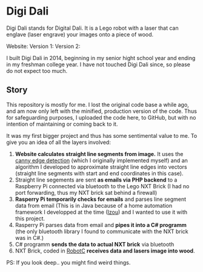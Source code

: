 # Digi Dali

Digi Dali stands for Digital Dali. It is a Lego robot with a laser that can englave (laser engrave) your images onto a piece of wood. 

Website:
Version 1:
Version 2:

I built Digi Dali in 2014, beginning in my senior hight school year and ending in my freshman college year. I have not touched Digi Dali since, so please do not expect too much.

## Story
This repository is mostly for me. I lost the original code base a while ago, and am now only left with the minified, production version of the code. Thus for safeguarding purposes, I uploaded the code here, to GitHub, but with no intention of maintaining or coming back to it.

It was my first bigger project and thus has some sentimental value to me. To give you an idea of all the layers involved:

1. **Website calculates straight line segments from image.** It uses the [canny edge detection](https://en.wikipedia.org/wiki/Canny_edge_detector) (which I originally implemented myself) and an algorithm I developed to approximate straight line edges into vectors (straight line segments with start and end coordinates in this case). 
2. Straight line segements are sent **as emails via PHP backend** to a Raspberry Pi connected via bluetooth to the Lego NXT Brick (I had no port forwarding, thus my NXT brick sat behind a firewall)
4. **Rasperry Pi temporarily checks for emails** and parses line segment data from email (This is in Java because of a home automation framework I developped at the time ([Izou](https://github.com/intellimate/Izou)) and I wanted to use it with this project.
5. Rasperry Pi parses data from email and **pipes it into a C# programm** (the only bluetooth library I found to communicate with the NXT brick was in C#.)
6. C# programm **sends the data to actual NXT brick** via bluetooth
7. NXT Brick, coded in [RobotC](http://www.robotc.net/) **receives data and lasers image into wood**.

PS: If you look deep.. you might find weird things. 
